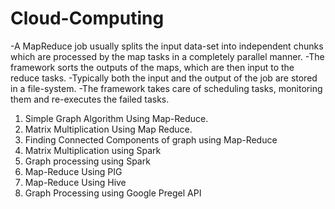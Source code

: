 # Cloud-Computing
-A MapReduce job usually splits the input data-set into independent chunks which are processed by the map tasks in a completely parallel    manner. 
-The framework sorts the outputs of the maps, which are then input to the reduce tasks.
-Typically both the input and the output of the job are stored in a file-system. 
-The framework takes care of scheduling tasks, monitoring them and re-executes the failed tasks.

1. Simple Graph Algorithm Using Map-Reduce.
2. Matrix Multiplication Using Map Reduce. 
3. Finding Connected Components of graph using Map-Reduce
4. Matrix Multiplication using Spark
5. Graph processing using Spark
6. Map-Reduce Using PIG
7. Map-Reduce Using Hive
8. Graph Processing using Google Pregel API
